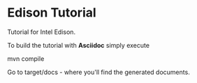 Edison Tutorial
===============

Tutorial for Intel Edison.

To build the tutorial with **Asciidoc** simply execute
  
mvn compile
       
Go to target/docs - where you'll find the generated documents.